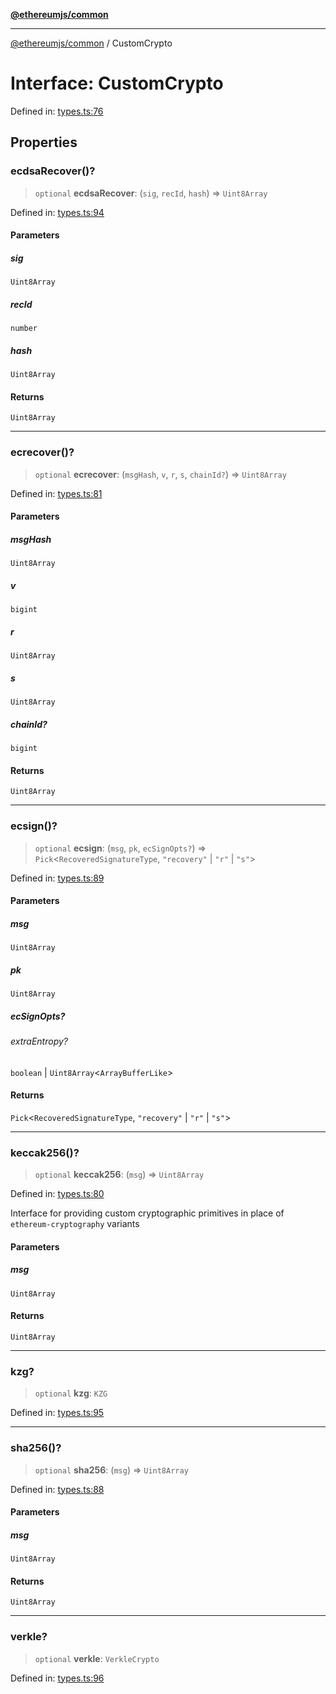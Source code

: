 [**@ethereumjs/common**](../README.md)

***

[@ethereumjs/common](../README.md) / CustomCrypto

# Interface: CustomCrypto

Defined in: [types.ts:76](https://github.com/ethereumjs/ethereumjs-monorepo/blob/master/packages/common/src/types.ts#L76)

## Properties

### ecdsaRecover()?

> `optional` **ecdsaRecover**: (`sig`, `recId`, `hash`) => `Uint8Array`

Defined in: [types.ts:94](https://github.com/ethereumjs/ethereumjs-monorepo/blob/master/packages/common/src/types.ts#L94)

#### Parameters

##### sig

`Uint8Array`

##### recId

`number`

##### hash

`Uint8Array`

#### Returns

`Uint8Array`

***

### ecrecover()?

> `optional` **ecrecover**: (`msgHash`, `v`, `r`, `s`, `chainId?`) => `Uint8Array`

Defined in: [types.ts:81](https://github.com/ethereumjs/ethereumjs-monorepo/blob/master/packages/common/src/types.ts#L81)

#### Parameters

##### msgHash

`Uint8Array`

##### v

`bigint`

##### r

`Uint8Array`

##### s

`Uint8Array`

##### chainId?

`bigint`

#### Returns

`Uint8Array`

***

### ecsign()?

> `optional` **ecsign**: (`msg`, `pk`, `ecSignOpts?`) => `Pick`\<`RecoveredSignatureType`, `"recovery"` \| `"r"` \| `"s"`\>

Defined in: [types.ts:89](https://github.com/ethereumjs/ethereumjs-monorepo/blob/master/packages/common/src/types.ts#L89)

#### Parameters

##### msg

`Uint8Array`

##### pk

`Uint8Array`

##### ecSignOpts?

###### extraEntropy?

`boolean` \| `Uint8Array`\<`ArrayBufferLike`\>

#### Returns

`Pick`\<`RecoveredSignatureType`, `"recovery"` \| `"r"` \| `"s"`\>

***

### keccak256()?

> `optional` **keccak256**: (`msg`) => `Uint8Array`

Defined in: [types.ts:80](https://github.com/ethereumjs/ethereumjs-monorepo/blob/master/packages/common/src/types.ts#L80)

Interface for providing custom cryptographic primitives in place of `ethereum-cryptography` variants

#### Parameters

##### msg

`Uint8Array`

#### Returns

`Uint8Array`

***

### kzg?

> `optional` **kzg**: `KZG`

Defined in: [types.ts:95](https://github.com/ethereumjs/ethereumjs-monorepo/blob/master/packages/common/src/types.ts#L95)

***

### sha256()?

> `optional` **sha256**: (`msg`) => `Uint8Array`

Defined in: [types.ts:88](https://github.com/ethereumjs/ethereumjs-monorepo/blob/master/packages/common/src/types.ts#L88)

#### Parameters

##### msg

`Uint8Array`

#### Returns

`Uint8Array`

***

### verkle?

> `optional` **verkle**: `VerkleCrypto`

Defined in: [types.ts:96](https://github.com/ethereumjs/ethereumjs-monorepo/blob/master/packages/common/src/types.ts#L96)
